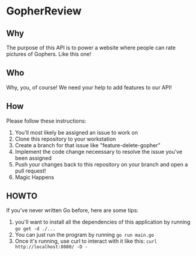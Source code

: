 # GopherReview

## Why
The purpose of this API is to power a website where people can rate pictures of Gophers.  Like this one!

## Who
Why, you, of course! We need your help to add features to our API!

## How
Please follow these instructions:
1. You'll most likely be assigned an issue to work on
1. Clone this repository to your workstation
1. Create a branch for that issue like "feature-delete-gopher"
1. Implement the code change neceessary to resolve the issue you've been assigned
1. Push your changes back to this repository on your branch and open a pull request!
1. Magic Happens

## HOWTO

If you've never written Go before, here are some tips:
1. you'll want to install all the dependencies of this application by running ``` go get -d ./... ```
1. You can just run the program by running ``` go run main.go ```
1. Once it's running, use curl to interact with it like this: ``` curl http://localhost:8080/ -D - ```